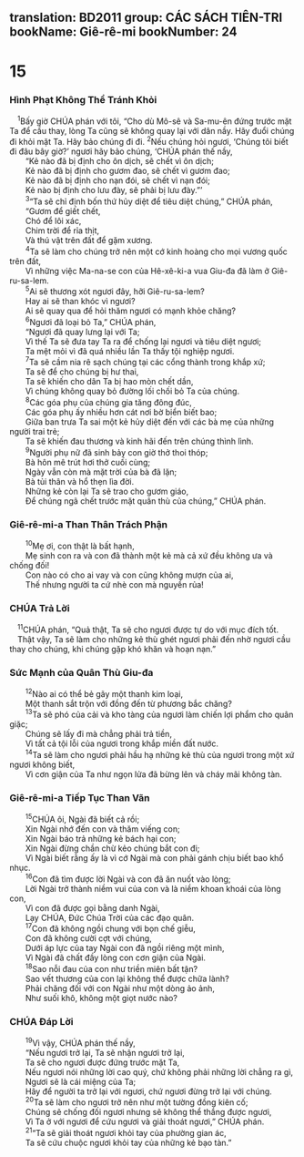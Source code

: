 translation: BD2011
group: CÁC SÁCH TIÊN-TRI
bookName: Giê-rê-mi 
bookNumber: 24
-------

<div class="title"><h1>15</h1><h3>Hình Phạt Không Thể Tránh Khỏi</h3></div>
<span class="verse gie_15_1"> <sup>1</sup>Bấy giờ CHÚA phán với tôi, “Cho dù Mô-sê và Sa-mu-ên đứng trước mặt Ta để cầu thay, lòng Ta cũng sẽ không quay lại với dân nầy. Hãy đuổi chúng đi khỏi mặt Ta. Hãy bảo chúng đi đi. </span>
<span class="verse gie_15_2"><sup>2</sup>Nếu chúng hỏi ngươi, ‘Chúng tôi biết đi đâu bây giờ?’ ngươi hãy bảo chúng, ‘CHÚA phán thế nầy, <br/>  “Kẻ nào đã bị định cho ôn dịch, sẽ chết vì ôn dịch;<br/>  Kẻ nào đã bị định cho gươm đao, sẽ chết vì gươm đao;<br/>  Kẻ nào đã bị định cho nạn đói, sẽ chết vì nạn đói;<br/>  Kẻ nào bị định cho lưu đày, sẽ phải bị lưu đày.”’<br/></span>
<span class="verse gie_15_3">  <sup>3</sup>“Ta sẽ chỉ định bốn thứ hủy diệt để tiêu diệt chúng,” CHÚA phán, <br/>  “Gươm để giết chết,<br/>  Chó để lôi xác,<br/>  Chim trời để rỉa thịt,<br/>  Và thú vật trên đất để gặm xương.<br/></span>
<span class="verse gie_15_4">  <sup>4</sup>Ta sẽ làm cho chúng trở nên một cớ kinh hoàng cho mọi vương quốc trên đất,<br/>  Vì những việc Ma-na-se con của Hê-xê-ki-a vua Giu-đa đã làm ở Giê-ru-sa-lem.<br/></span>
<span class="verse gie_15_5">  <sup>5</sup>Ai sẽ thương xót ngươi đây, hỡi Giê-ru-sa-lem?<br/>  Hay ai sẽ than khóc vì ngươi?<br/>  Ai sẽ quay qua để hỏi thăm ngươi có mạnh khỏe chăng?<br/></span>
<span class="verse gie_15_6">  <sup>6</sup>Ngươi đã loại bỏ Ta,” CHÚA phán,<br/>  “Ngươi đã quay lưng lại với Ta;<br/>  Vì thế Ta sẽ đưa tay Ta ra để chống lại ngươi và tiêu diệt ngươi;<br/>  Ta mệt mỏi vì đã quá nhiều lần Ta thấy tội nghiệp ngươi.<br/></span>
<span class="verse gie_15_7">  <sup>7</sup>Ta sẽ cầm nia rê sạch chúng tại các cổng thành trong khắp xứ;<br/>  Ta sẽ để cho chúng bị hư thai,<br/>  Ta sẽ khiến cho dân Ta bị hao mòn chết dần,<br/>  Vì chúng không quay bỏ đường lối chối bỏ Ta của chúng.<br/></span>
<span class="verse gie_15_8">  <sup>8</sup>Các góa phụ của chúng gia tăng đông đúc,<br/>  Các góa phụ ấy nhiều hơn cát nơi bờ biển biết bao;<br/>  Giữa ban trưa Ta sai một kẻ hủy diệt đến với các bà mẹ của những người trai trẻ;<br/>  Ta sẽ khiến đau thương và kinh hãi đến trên chúng thình lình.<br/></span>
<span class="verse gie_15_9">  <sup>9</sup>Người phụ nữ đã sinh bảy con giờ thở thoi thóp;<br/>  Bà hôn mê trút hơi thở cuối cùng;<br/>  Ngày vẫn còn mà mặt trời của bà đã lặn;<br/>  Bà tủi thân và hổ thẹn lìa đời.<br/>  Những kẻ còn lại Ta sẽ trao cho gươm giáo,<br/>  Ðể chúng ngã chết trước mặt quân thù của chúng,” CHÚA phán.<br/></span>
<div class="title"><h3>Giê-rê-mi-a Than Thân Trách Phận </h3></div>
<span class="verse gie_15_10">  <sup>10</sup>Mẹ ơi, con thật là bất hạnh,<br/>  Mẹ sinh con ra và con đã thành một kẻ mà cả xứ đều không ưa và chống đối!<br/>  Con nào có cho ai vay và con cũng không mượn của ai,<br/>  Thế nhưng người ta cứ nhè con mà nguyền rủa!<br/></span>
<div class="title"><h3>CHÚA Trả Lời </h3></div>
<span class="verse gie_15_11"> <sup>11</sup>CHÚA phán, “Quả thật, Ta sẽ cho ngươi được tự do với mục đích tốt.<br/> Thật vậy, Ta sẽ làm cho những kẻ thù ghét ngươi phải đến nhờ ngươi cầu thay cho chúng, khi chúng gặp khó khăn và hoạn nạn.”<br/></span>
<div class="title"><h3>Sức Mạnh của Quân Thù Giu-đa</h3></div>
<span class="verse gie_15_12">  <sup>12</sup>Nào ai có thể bẻ gãy một thanh kim loại,<br/>  Một thanh sắt trộn với đồng đến từ phương bắc chăng?<br/></span>
<span class="verse gie_15_13">  <sup>13</sup>Ta sẽ phó của cải và kho tàng của ngươi làm chiến lợi phẩm cho quân giặc;<br/>  Chúng sẽ lấy đi mà chẳng phải trả tiền,<br/>  Vì tất cả tội lỗi của ngươi trong khắp miền đất nước.<br/></span>
<span class="verse gie_15_14">  <sup>14</sup>Ta sẽ làm cho ngươi phải hầu hạ những kẻ thù của ngươi trong một xứ ngươi không biết,<br/>  Vì cơn giận của Ta như ngọn lửa đã bừng lên và cháy mãi không tàn.<br/></span>
<div class="title"><h3>Giê-rê-mi-a Tiếp Tục Than Vãn </h3></div>
<span class="verse gie_15_15">  <sup>15</sup>CHÚA ôi, Ngài đã biết cả rồi;<br/>  Xin Ngài nhớ đến con và thăm viếng con;<br/>  Xin Ngài báo trả những kẻ bách hại con;<br/>  Xin Ngài đừng chần chừ kẻo chúng bắt con đi;<br/>  Vì Ngài biết rằng ấy là vì cớ Ngài mà con phải gánh chịu biết bao khổ nhục.<br/></span>
<span class="verse gie_15_16">  <sup>16</sup>Con đã tìm được lời Ngài và con đã ăn nuốt vào lòng;<br/>  Lời Ngài trở thành niềm vui của con và là niềm khoan khoái của lòng con,<br/>  Vì con đã được gọi bằng danh Ngài,<br/>  Lạy CHÚA, Ðức Chúa Trời của các đạo quân.<br/></span>
<span class="verse gie_15_17">  <sup>17</sup>Con đã không ngồi chung với bọn chế giễu, <br/>  Con đã không cười cợt với chúng,<br/>  Dưới áp lực của tay Ngài con đã ngồi riêng một mình,<br/>  Vì Ngài đã chất đầy lòng con cơn giận của Ngài.<br/></span>
<span class="verse gie_15_18">  <sup>18</sup>Sao nỗi đau của con như triền miên bất tận?<br/>  Sao vết thương của con lại không thể được chữa lành?<br/>  Phải chăng đối với con Ngài như một dòng ảo ảnh,<br/>  Như suối khô, không một giọt nước nào?<br/></span>
<div class="title"><h3>CHÚA Ðáp Lời </h3></div>
<span class="verse gie_15_19">  <sup>19</sup>Vì vậy, CHÚA phán thế nầy, <br/>  “Nếu ngươi trở lại, Ta sẽ nhận ngươi trở lại,<br/>  Ta sẽ cho ngươi được đứng trước mặt Ta,<br/>  Nếu ngươi nói những lời cao quý, chứ không phải những lời chẳng ra gì,<br/>  Ngươi sẽ là cái miệng của Ta;<br/>  Hãy để người ta trở lại với ngươi, chứ ngươi đừng trở lại với chúng.<br/></span>
<span class="verse gie_15_20">  <sup>20</sup>Ta sẽ làm cho ngươi trở nên như một tường đồng kiên cố;<br/>  Chúng sẽ chống đối ngươi nhưng sẽ không thể thắng được ngươi,<br/>  Vì Ta ở với ngươi để cứu ngươi và giải thoát ngươi,” CHÚA phán.<br/></span>
<span class="verse gie_15_21">  <sup>21</sup>“Ta sẽ giải thoát ngươi khỏi tay của phường gian ác,<br/>  Ta sẽ cứu chuộc ngươi khỏi tay của những kẻ bạo tàn.”<br/></span>
